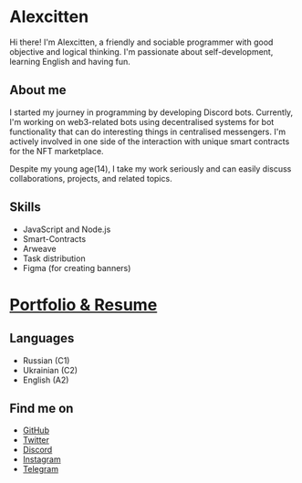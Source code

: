# Alexcitten

Hi there! I'm Alexcitten, a friendly and sociable programmer with good objective and logical thinking. I'm passionate about self-development, learning English and having fun. 

## About me

I started my journey in programming by developing Discord bots. Currently, I'm working on web3-related bots using decentralised systems for bot functionality that can do interesting things in centralised messengers. I'm actively involved in one side of the interaction with unique smart contracts for the NFT marketplace.

Despite my young age(14), I take my work seriously and can easily discuss collaborations, projects, and related topics.

## Skills

- JavaScript and Node.js
- Smart-Contracts
- Arweave
- Task distribution
- Figma (for creating banners)

# [Portfolio & Resume](https://alexcitten.dev)

## Languages

- Russian (C1)
- Ukrainian (C2)
- English (A2)

## Find me on

- [GitHub](https://github.com/Alexcitten)
- [Twitter](https://twitter.com/alexcitten)
- [Discord](https://discord.com/users/397340488438513664)
- [Instagram](https://www.instagram.com/alex.kraa/)
- [Telegram](https://t.me/alexcitten)
